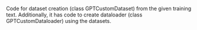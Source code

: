 Code for dataset creation (class GPTCustomDataset) from the given training text. Additionally, it has code to create dataloader (class GPTCustomDataloader) using the datasets.